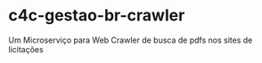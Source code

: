 # c4c-gestao-br-crawler

Um Microserviço para Web Crawler de busca de pdfs nos sites de licitações 
